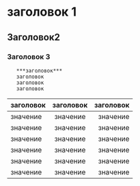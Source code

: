 # заголовок 1
## Заголовок2
### Заголовок 3

```````
   ***заголовок***  
   заголовок  
   заголовок  
   заголовок
```````

заголовок | заголовок | заголовок
:---|:---:|------:
значение | значение |значение
значение | значение |значение
значение | значение |значение
значение | значение |значение
значение | значение |значение
значение | значение |значение